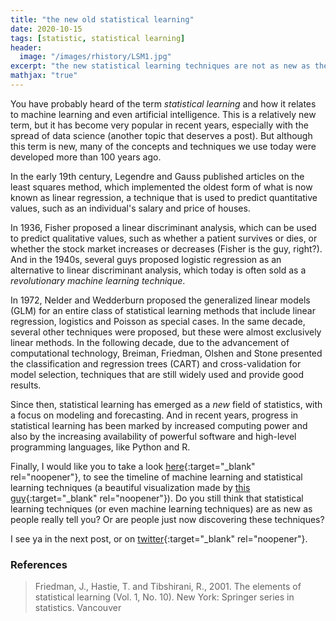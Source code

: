 ```yaml
---
title: "the new old statistical learning"
date: 2020-10-15
tags: [statistic, statistical learning]
header:
  image: "/images/rhistory/LSM1.jpg"
excerpt: "the new statistical learning techniques are not as new as they told you"
mathjax: "true"
---
```

You have probably heard of the term _statistical learning_ and how it relates to machine learning and even artificial intelligence. This is a relatively new term, but it has become very popular in recent years, especially with the spread of data science (another topic that deserves a post). But although this term is new, many of the concepts and techniques we use today were developed more than 100 years ago.

In the early 19th century, Legendre and Gauss published articles on the least squares method, which implemented the oldest form of what is now known as linear regression, a technique that is used to predict quantitative values, such as an individual's salary and price of houses.

In 1936, Fisher proposed a linear discriminant analysis, which can be used to predict qualitative values, such as whether a patient survives or dies, or whether the stock market increases or decreases (Fisher is the guy, right?). And in the 1940s, several guys proposed logistic regression as an alternative to linear discriminant analysis, which today is often sold as a _revolutionary machine learning technique_.

In 1972, Nelder and Wedderburn proposed the generalized linear models (GLM) for an entire class of statistical learning methods that include linear regression, logistics and Poisson as special cases. In the same decade, several other techniques were proposed, but these were almost exclusively linear methods. In the following decade, due to the advancement of computational technology, Breiman, Friedman, Olshen and Stone presented the classification and regression trees (CART) and cross-validation for model selection, techniques that are still widely used and provide good results.

Since then, statistical learning has emerged as a _new_ field of statistics, with a focus on modeling and forecasting. And in recent years, progress in statistical learning has been marked by increased computing power and also by the increasing availability of powerful software and high-level programming languages, ​​like Python and R.

Finally, I would like you to take a look [here](https://leandromineti.github.io/ml-timeline/){:target="_blank" rel="noopener"}, to see the timeline of machine learning and statistical learning techniques (a beautiful visualization made by [this guy](https://github.com/leandromineti){:target="_blank" rel="noopener"}). Do you still think that statistical learning techniques (or even machine learning techniques) are as new as people really tell you? Or are people just now discovering these techniques?

I see ya in the next post, or on [twitter](http://twitter.com/scpatricio){:target="_blank" rel="noopener"}.

### References

> Friedman, J., Hastie, T. and Tibshirani, R., 2001. The elements of statistical learning (Vol. 1, No. 10). New York: Springer series in statistics.
Vancouver
